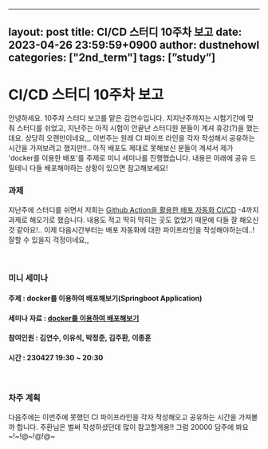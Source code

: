 ---
layout: post
title: CI/CD 스터디 10주차 보고
date: 2023-04-26 23:59:59+0900
author: dustnehowl
categories: ["2nd_term"]
tags: [”study”]
----

# CI/CD 스터디 10주차 보고

안녕하세요. 10주차 스터디 보고를 맡은 김연수입니다.
지지난주까지는 시험기간에 맞춰 스터디를 쉬었고, 지난주는 아직 시험이 안끝난 스터디원 분들이 계셔 휴강(?)을 했는데요. 상당히 오랜만이네요,,,
이번주는 원래 CI 파이프 라인을 각자 작성해서 공유하는 시간을 가져보려고 했지만!!.. 아직 배포도 제대로 못해보신 분들이 계셔서 제가 'docker를 이용한 배포'를 주제로 미니 세미나를 진행했습니다. 내용은 아래에 공유 드릴테니 다들 배포해야하는 상황이 있으면 참고해보세요!

### 과제
지난주에 스터디를 쉬면서 저희는 [Github Action을 활용한 배포 자동화 CI/CD](https://velog.io/@jmjmjmz732002/Github-Action-Docker-EC2-Nginx-%ED%99%9C%EC%9A%A9%ED%95%9C-Springboot-CICD-%EA%B5%AC%EC%B6%95%ED%95%98%EA%B8%B0-1-EC2-%EC%83%9D%EC%84%B1%ED%95%98%EA%B8%B0) -4까지 과제로 해오기로 했습니다. 내용도 적고 딱히 막히는 곳도 없었기 때문에 다들 잘 해오신 것 같아요!.. 이제 다음시간부터는 배포 자동화에 대한 파이프라인을 작성해야하는데..! 잘할 수 있을지 걱정이네요,,

<br />

### 미니 세미나
#### 주제 : docker를 이용하여 배포해보기(Springboot Application)
#### 세미나 자료 : [docker를 이용하여 배포해보기](https://whimsical-saturn-050.notion.site/7-CI-CD-19f09395cef942d099122b7ed8d911d7)
#### 참여인원 : 김연수, 이유석, 박정준, 김주환, 이종훈
#### 시간 : 230427 19:30 ~ 20:30

<br />

### 차주 계획
다음주에는 이번주에 못했던 CI 파이프라인을 각자 작성해오고 공유하는 시간을 가져볼까 합니다. 주환님은 벌써 작성하셨던데 많이 참고할게용!! 그럼 20000 담주에 봐요~!~!@~!@!@~